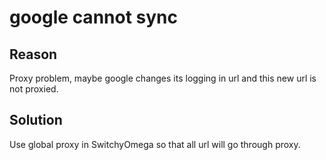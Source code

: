 # google cannot sync


## Reason

Proxy problem, maybe google changes its logging in url and this new url is not proxied.

## Solution

Use global proxy in SwitchyOmega so that all url will go through proxy.